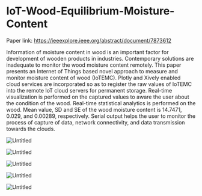 # IoT-Wood-Equilibrium-Moisture-Content

Paper link: https://ieeexplore.ieee.org/abstract/document/7873612

Information of moisture content in wood is an important factor for development of wooden products in industries. Contemporary solutions are inadequate to monitor the wood moisture content remotely. This paper presents an Internet of Things based novel approach to measure and monitor moisture content of wood (IoTEMC). Plotly and Xively enabled cloud services are incorporated so as to register the raw values of IoTEMC into the remote IoT cloud servers for permanent storage. Real-time visualization is performed on the captured values to aware the user about the condition of the wood. Real-time statistical analytics is performed on the wood. Mean value, SD and SE of the wood moisture content is 14.7471, 0.029, and 0.00289, respectively. Serial output helps the user to monitor the process of capture of data, network connectivity, and data transmission towards the clouds.

![Untitled](https://user-images.githubusercontent.com/1689639/162986692-c3849c77-7538-4ead-b917-756349380ad4.png)


![Untitled](https://user-images.githubusercontent.com/1689639/162986789-7de9094c-5738-41bf-8b01-6e602f0062e5.png)


![Untitled](https://user-images.githubusercontent.com/1689639/162986870-b5db2563-6084-460b-8145-08fc4790ca4f.png)


![Untitled](https://user-images.githubusercontent.com/1689639/162986937-0b10e6f9-7df3-4215-b41e-7d10a6a6ef17.png)


![Untitled](https://user-images.githubusercontent.com/1689639/162987160-eb0d4b99-8bd9-4266-b81f-581692ea97c9.png)
